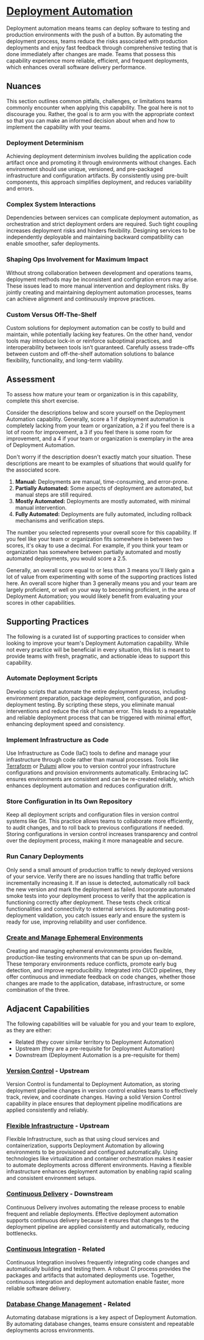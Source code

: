 # [Deployment Automation](https://dora.dev/capabilities/deployment-automation/)

Deployment automation means teams can deploy software to testing and production environments with the push of a button. By automating the deployment process, teams reduce the risks associated with production deployments and enjoy fast feedback through comprehensive testing that is done immediately after changes are made. Teams that possess this capability experience more reliable, efficient, and frequent deployments, which enhances overall software delivery performance.

## Nuances

This section outlines common pitfalls, challenges, or limitations teams commonly encounter when applying this capability. The goal here is not to discourage you. Rather, the goal is to arm you with the appropriate context so that you can make an informed decision about when and how to implement the capability with your teams.

### Deployment Determinism

Achieving deployment determinism involves building the application code artifact once and promoting it through environments without changes. Each environment should use unique, versioned, and pre-packaged infrastructure and configuration artifacts. By consistently using pre-built components, this approach simplifies deployment, and reduces variability and errors.

### Complex System Interactions

Dependencies between services can complicate deployment automation, as orchestration and strict deployment orders are required. Such tight coupling increases deployment risks and hinders flexibility. Designing services to be independently deployable and maintaining backward compatibility can enable smoother, safer deployments.

### Shaping Ops Involvement for Maximum Impact

Without strong collaboration between development and operations teams, deployment methods may be inconsistent and configration errors may arise. These issues lead to more manual intervention and deployment risks. By jointly creating and maintaining deployment automation processes, teams can achieve alignment and continuously improve practices.

### Custom Versus Off-The-Shelf

Custom solutions for deployment automation can be costly to build and maintain, while potentially lacking key features. On the other hand, vendor tools may introduce lock-in or reinforce suboptimal practices, and interoperability between tools isn’t guaranteed. Carefully assess trade-offs between custom and off-the-shelf automation solutions to balance flexibility, functionality, and long-term viability.

## Assessment

To assess how mature your team or organization is in this capability, complete this short exercise.

Consider the descriptions below and score yourself on the Deployment Automation capability. Generally, score a 1 if deployment automation is completely lacking from your team or organization, a 2 if you feel there is a lot of room for improvement, a 3 if you feel there is some room for improvement, and a 4 if your team or organization is exemplary in the area of Deployment Automation.

Don't worry if the description doesn't exactly match your situation. These descriptions are meant to be examples of situations that would qualify for the associated score.

1. **Manual:** Deployments are manual, time-consuming, and error-prone.
2. **Partially Automated:** Some aspects of deployment are automated, but manual steps are still required.
3. **Mostly Automated:** Deployments are mostly automated, with minimal manual intervention.
4. **Fully Automated:** Deployments are fully automated, including rollback mechanisms and verification steps.

The number you selected represents your overall score for this capability. If you feel like your team or organization fits somewhere in between two scores, it's okay to use a decimal. For example, if you think your team or organization has somewhere between partially automated and mostly automated deployments, you would score a 2.5.

Generally, an overall score equal to or less than 3 means you'll likely gain a lot of value from experimenting with some of the supporting practices listed here. An overall score higher than 3 generally means you and your team are largely proficient, or well on your way to becoming proficient, in the area of Deployment Automation; you would likely benefit from evaluating your scores in other capabilities.

## Supporting Practices

The following is a curated list of supporting practices to consider when looking to improve your team's Deployment Automation capability. While not every practice will be beneficial in every situation, this list is meant to provide teams with fresh, pragmatic, and actionable ideas to support this capability.

### Automate Deployment Scripts

Develop scripts that automate the entire deployment process, including environment preparation, package deployment, configuration, and post-deployment testing. By scripting these steps, you eliminate manual interventions and reduce the risk of human error. This leads to a repeatable and reliable deployment process that can be triggered with minimal effort, enhancing deployment speed and consistency.

### Implement Infrastructure as Code

Use Infrastructure as Code (IaC) tools to define and manage your infrastructure through code rather than manual processes. Tools like [Terraform](https://github.com/hashicorp/terraform) or [Pulumi](https://github.com/pulumi/) allow you to version control your infrastructure configurations and provision environments automatically. Embracing IaC ensures environments are consistent and can be re-created reliably, which enhances deployment automation and reduces configuration drift.

### Store Configuration in Its Own Repository

Keep all deployment scripts and configuration files in version control systems like Git. This practice allows teams to collaborate more efficiently, to audit changes, and to roll back to previous configurations if needed. Storing configurations in version control increases transparency and control over the deployment process, making it more manageable and secure.

### Run Canary Deployments

Only send a small amount of production traffic to newly deployed versions of your service. Verify there are no issues handling that traffic before incrementally increasing it. If an issue is detected, automatically roll back the new version and mark the deployment as failed. Incorporate automated smoke tests into your deployment process to verify that the application is functioning correctly after deployment. These tests check critical functionalities and connectivity to external services. By automating post-deployment validation, you catch issues early and ensure the system is ready for use, improving reliability and user confidence.

### [Create and Manage Ephemeral Environments](/practices/create-and-manage-ephemeral-environments.md)

Creating and managing ephemeral environments provides flexible, production-like testing environments that can be spun up on-demand. These temporary environments reduce conflicts, promote early bug detection, and improve reproducibility. Integrated into CI/CD pipelines, they offer continuous and immediate feedback on code changes, whether those changes are made to the application, database, infrastructure, or some combination of the three. 

## Adjacent Capabilities

The following capabilities will be valuable for you and your team to explore, as they are either:

- Related (they cover similar territory to Deployment Automation)
- Upstream (they are a pre-requisite for Deployment Automation)
- Downstream (Deployment Automation is a pre-requisite for them)

### [Version Control](/capabilities/version-control.md) - Upstream

Version Control is fundamental to Deployment Automation, as storing deployment pipeline changes in version control enables teams to effectively track, review, and coordinate changes. Having a solid Version Control capability in place ensures that deployment pipeline modifications are applied consistently and reliably.

### [Flexible Infrastructure](/capabilities/flexible-infrastructure.md) - Upstream

Flexible Infrastructure, such as that using cloud services and containerization, supports Deployment Automation by allowing environments to be provisioned and configured automatically. Using technologies like virtualization and container orchestration makes it easier to automate deployments across different environments. Having a flexible infrastructure enhances deployment automation by enabling rapid scaling and consistent environment setups.

### [Continuous Delivery](/capabilities/continuous-delivery.md) - Downstream

Continuous Delivery involves automating the release process to enable frequent and reliable deployments. Effective deployment automation supports continuous delivery because it ensures that changes to the deployment pipeline are applied consistently and automatically, reducing bottlenecks.

### [Continuous Integration](/capabilities/continuous-integration.md) - Related

Continuous Integration involves frequently integrating code changes and automatically building and testing them. A robust CI process provides the packages and artifacts that automated deployments use. Together, continuous integration and deployment automation enable faster, more reliable software delivery.

### [Database Change Management](/capabilities/database-change-management.md) - Related

Automating database migrations is a key aspect of Deployment Automation. By automating database changes, teams ensure consistent and repeatable deployments across environments.

